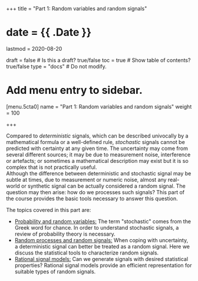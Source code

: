 +++
title = "Part 1: Random variables and random signals"

# date = {{ .Date }}
lastmod = 2020-08-20

draft = false  # Is this a draft? true/false
toc = true  # Show table of contents? true/false
type = "docs"  # Do not modify.

# Add menu entry to sidebar.
[menu.5cta0]
name = "Part 1: Random variables and random signals"
weight = 100

+++

Compared to <i>deterministic</i> signals, which can be described univocally by a mathematical formula or a well-defined rule, <i>stochastic</i> signals cannot be predicted with certainty at any given time. The uncertainty may come from several different sources; it may be due to measurement noise, interference  or artefacts; or sometimes a mathematical description may exist but it is so complex that is not practically useful.  
Although the difference between deterministic and stochastic signal may be subtle at times, due to measurement or numeric noise, almost any real-world or synthetic signal can be actually considered a random signal. The question may then arise: how do we processes such signals?
This part of the course provides the basic tools necessary to answer this question.

The topics covered in this part are:
<ul>
<li><a href="../mathematicalbackground_probability_and_rv_main">Probability and random variables:</a> The term "stochastic" comes from the Greek word for chance. In order to understand stochastic signals, a review of probability theory is necessary.
<li><a href="../signals_main">Random processes and random signals:</a> When coping with uncertainty, a deterministic signal can better be treated as a random signal. Here we discuss the statistical tools to characterize random signals.
<li><a href="../rational_main">Rational signal models:</a> Can we generate signals with desired statistical properties? Rational signal models provide an efficient representation for suitable types of random signals.
